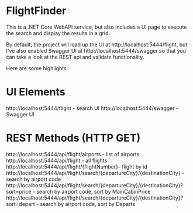 # FlightFinder

This is a .NET Core WebAPI service, but also includes a UI page to execute the search and display the results in a grid.

By default, the project will load up the UI at http://localhost:5444/flight, but I've also enabled Swagger UI at http://localhost:5444/swagger so that you can take a look at the REST api and validate functionality.

Here are some highlights:

# UI Elements
http://localhost:5444/flight - search UI
http://localhost:5444/swagger - Swagger UI

# REST Methods (HTTP GET)
http://localhost:5444/api/flight/airports - list of airports
http://localhost:5444/api/flight - all flights
http://localhost:5444/api/flight/{flightNumber}- flight by id
http://localhost:5444/api/flight/search/{departureCity}/{destinationCity} - search by airport code
http://localhost:5444/api/flight/search/{departureCity}/{destinationCity}?sort=price - search by airport code, sort by MainCabinPrice
http://localhost:5444/api/flight/search/{departureCity}/{destinationCity}?sort=depart - search by airport code, sort by Departs

